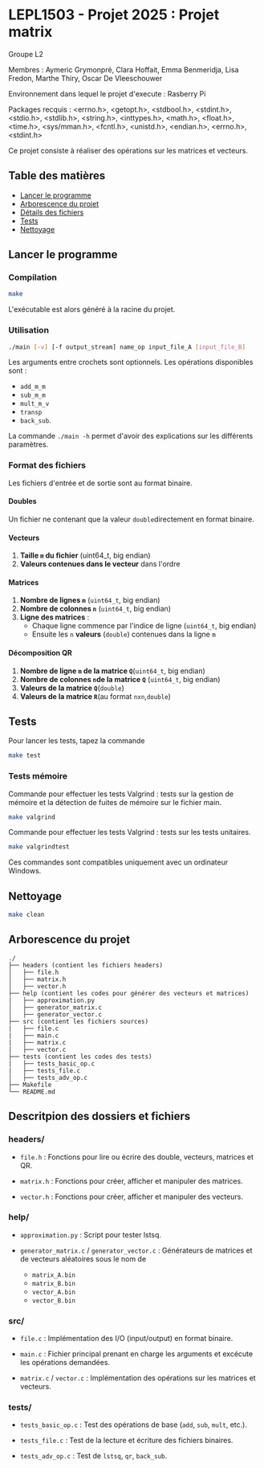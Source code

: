 # LEPL1503 - Projet 2025 : Projet matrix
Groupe L2

Membres : Aymeric Grymonpré, Clara Hoffait, Emma Benmeridja, Lisa Fredon, Marthe Thiry, Oscar De Vleeschouwer 

Environnement dans lequel le projet d'execute : Rasberry Pi

Packages recquis : <errno.h>, <getopt.h>, <stdbool.h>, <stdint.h>, <stdio.h>, <stdlib.h>, <string.h>, <inttypes.h>, <math.h>, <float.h>, <time.h>, <sys/mman.h>, <fcntl.h>, <unistd.h>, <endian.h>, <errno.h>, <stdint.h>

Ce projet consiste à réaliser des opérations sur les matrices et vecteurs.

## Table des matières 
- [Lancer le programme](#lancer-le-programme)
- [Arborescence du projet](#arborescence-du-projet)
- [Détails des fichiers](#descritpion-des-dossiers-et-fichiers)
- [Tests](#tests)
- [Nettoyage](#nettoyage)

## Lancer le programme

### Compilation

```sh
make
```
L'exécutable est alors généré à la racine du projet.

### Utilisation

```sh
./main [-v] [-f output_stream] name_op input_file_A [input_file_B]
```

Les arguments entre crochets sont optionnels.
Les opérations disponibles sont : 
- ```add_m_m```
-  ```sub_m_m```
-  ```mult_m_v```
-  ```transp```
- ```back_sub```.

La commande ```./main -h``` permet d'avoir des explications sur les différents paramètres.

### Format des fichiers
Les fichiers d'entrée et de sortie sont au format binaire.

#### Doubles
Un fichier ne contenant que la valeur `double`directement en format binaire.

#### Vecteurs
1. **Taille `m` du fichier** (uint64_t, big endian)
2. **Valeurs contenues dans le vecteur** dans l'ordre

#### Matrices
1. **Nombre de lignes `m`** (`uint64_t`, big endian)
2. **Nombre de colonnes `n`** (`uint64_t`, big endian)
3. **Ligne des matrices** :
    - Chaque ligne commence par l'indice de ligne (`uint64_t`, big endian)
    - Ensuite les `n` **valeurs** (`double`) contenues dans la ligne `m`

#### Décomposition QR
1. **Nombre de ligne `m` de la matrice `Q`**(`uint64_t`, big endian)
2. **Nombre de colonnes `n`de la matrice `Q`** (`uint64_t`, big endian)
3. **Valeurs de la matrice `Q`**(`double`)
4. **Valeurs de la matrice `R`**(au format `nxn`,`double`)

## Tests
Pour lancer les tests, tapez la commande

```sh
make test
```

### Tests mémoire
Commande pour effectuer les tests Valgrind : tests sur la gestion de mémoire et la détection de fuites de mémoire sur le fichier main.
 ```sh
make valgrind
```

Commande pour effectuer les tests Valgrind : tests sur les tests unitaires.
```sh
make valgrindtest
```
Ces commandes sont compatibles uniquement avec un ordinateur Windows.

## Nettoyage
```sh
make clean
```
## Arborescence du projet

```
./
├── headers (contient les fichiers headers)
│   ├── file.h
│   ├── matrix.h
│   ├── vector.h
├── help (contient les codes pour générer des vecteurs et matrices)
|   ├── approximation.py
│   ├── generator_matrix.c
│   ├── generator_vector.c
├── src (contient les fichiers sources)
|   ├── file.c
|   ├── main.c
|   ├── matrix.c
|   ├── vector.c
├── tests (contient les codes des tests)
|   ├── tests_basic_op.c
|   ├── tests_file.c
│   ├── tests_adv_op.c
├── Makefile
└── README.md
```
## Descritpion des dossiers et fichiers

### headers/

- ```file.h``` : Fonctions pour lire ou écrire des double, vecteurs, matrices et QR.

- ```matrix.h``` : Fonctions pour créer, afficher et manipuler des matrices.


- ```vector.h``` : Fonctions pour créer, afficher et manipuler des vecteurs.



### help/

- ```approximation.py``` : Script pour tester lstsq.

- ```generator_matrix.c``` / ```generator_vector.c``` : Générateurs de matrices et de vecteurs aléatoires sous le nom de 
    - `matrix_A.bin`
    - `matrix_B.bin`
    - `vector_A.bin`
    - `vector_B.bin`


### src/ 


- ```file.c``` : Implémentation des I/O (input/output) en format binaire.

- ```main.c``` : Fichier principal prenant en charge les arguments et excécute les opérations demandées.

- ```matrix.c``` / ```vector.c``` : Implémentation des opérations sur les matrices et vecteurs.


### tests/


- ```tests_basic_op.c``` : Test des opérations de base (`add`, `sub`, `mult`, etc.).

- ```tests_file.c``` : Test de la lecture et écriture des fichiers binaires.

- ```tests_adv_op.c``` : Test de `lstsq`, `qr`, `back_sub`.



